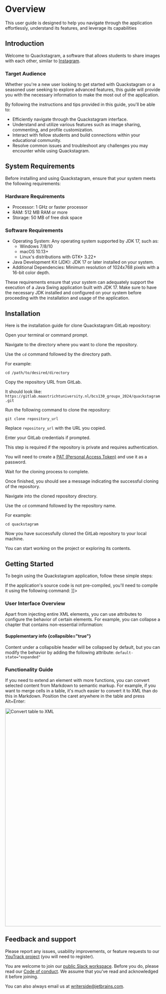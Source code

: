 # Overview
This user guide is designed to help you navigate through the application effortlessly, understand its features, and
leverage its capabilities

## Introduction
Welcome to Quackstagram, a software that allows students to share images with each other, similar to 
[Instagram](https://www.instagram.com).

### Target Audience
Whether you're a new user looking to get started with Quackstagram or a seasoned user seeking to explore advanced 
features, this guide will provide you with the necessary information to make the most out of the application.

By following the instructions and tips provided in this guide, you'll be able to:

- Efficiently navigate through the Quackstagram interface.
- Understand and utilize various features such as image sharing, commenting, and profile customization.
- Interact with fellow students and build connections within your educational community.
- Resolve common issues and troubleshoot any challenges you may encounter while using Quackstagram.

## System Requirements
Before installing and using Quackstagram, ensure that your system meets the following requirements:

### Hardware Requirements
- Processor: 1 GHz or faster processor
- RAM: 512 MB RAM or more
- Storage: 50 MB of free disk space
### Software Requirements
- Operating System: Any operating system supported by JDK 17, such as:
  - Windows 7/8/10
  - macOS 10.13+
  - Linux's distributions with GTK+ 3.22+
- Java Development Kit (JDK): JDK 17 or later installed on your system.
- Additional Dependencies: Minimum resolution of 1024x768 pixels with a 16-bit color depth.
  
These requirements ensure that your system can adequately support the execution of a Java Swing application built with JDK 17. Make sure to have the necessary JDK installed and configured on your system before proceeding with the installation and usage of the application.

## Installation
Here is the installation guide for clone Quackstagram GitLab repository:

<procedure title="Cloning from GitLab Repository" id="gitlab-repo-cloning">
    <step>
        <p>Open your terminal or command prompt.</p>
    </step>
    <step>
        <p>Navigate to the directory where you want to clone the repository.</p>
        <p>Use the <code>cd</code> command followed by the directory path.</p>
        <p>For example:</p>
        <code>cd /path/to/desired/directory</code>
    </step>
    <step>
        <p>Copy the repository URL from GitLab.</p>
        <p>It should look like: <code>https://gitlab.maastrichtuniversity.nl/bcs130_groupx_2024/quackstagram.git</code></p>
    </step>
    <step>
        <p>Run the following command to clone the repository:</p>
        <code>git clone repository_url</code>
        <p>Replace <code>repository_url</code> with the URL you copied.</p>
    </step>
    <step>
        <p>Enter your GitLab credentials if prompted.</p>
        <p>This step is required if the repository is private and requires authentication.</p>
        <p>You will need to create a <a href="https://docs.gitlab.com/ee/user/profile/personal_access_tokens.html">PAT (Personal Access Token)</a> and use it as a password.</p>
    </step>
    <step>
        <p>Wait for the cloning process to complete.</p>
        <p>Once finished, you should see a message indicating the successful cloning of the repository.</p>
    </step>
    <step>
        <p>Navigate into the cloned repository directory.</p>
        <p>Use the <code>cd</code> command followed by the repository name.</p>
        <p>For example:</p>
        <code>cd quackstagram</code>
    </step>
    <step>
        <p>Now you have successfully cloned the GitLab repository to your local machine.</p>
        <p>You can start working on the project or exploring its contents.</p>
    </step>
</procedure>

## Getting Started

To begin using the Quackstagram application, follow these simple steps:

<tabs>
    <tab title="Compile the Source Code">
        If the application's source code is not pre-compiled, you'll need to compile it using the following command:
        <code-block lang="bash"></code-block>
    </tab>
    <tab title="Semantic markup">
        <code-block lang="xml">
            <![CDATA[<img src="new_topic_options.png" alt="Alt text" width="450px"/>]]></code-block>
    </tab>
</tabs>

### User Interface Overview
Apart from injecting entire XML elements, you can use attributes to configure the behavior of certain elements.
For example, you can collapse a chapter that contains non-essential information:

#### Supplementary info {collapsible="true"}
Content under a collapsible header will be collapsed by default,
but you can modify the behavior by adding the following attribute:
`default-state="expanded"`

### Functionality Guide
If you need to extend an element with more functions, you can convert selected content from Markdown to semantic markup.
For example, if you want to merge cells in a table, it's much easier to convert it to XML than do this in Markdown.
Position the caret anywhere in the table and press <shortcut>Alt+Enter</shortcut>:

<img src="convert_table_to_xml.png" alt="Convert table to XML" width="706" border-effect="line"/>

## Feedback and support
Please report any issues, usability improvements, or feature requests to our
<a href="https://youtrack.jetbrains.com/newIssue?project=WRS">YouTrack project</a>
(you will need to register).

You are welcome to join our
<a href="https://jb.gg/WRS_Slack">public Slack workspace</a>.
Before you do, please read our [Code of conduct](https://plugins.jetbrains.com/plugin/20158-writerside/docs/writerside-code-of-conduct.html).
We assume that you’ve read and acknowledged it before joining.

You can also always email us at [writerside@jetbrains.com](mailto:writerside@jetbrains.com).